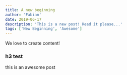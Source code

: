 ```yaml
---
title: A new beginning
author: 'Fabian'
date: 2019-06-17
description: 'This is a new post! Read it please...'
tags: ['New Beginning', 'Awesome']
---
```


We love to create content!

### h3 test

this is an awesome post
